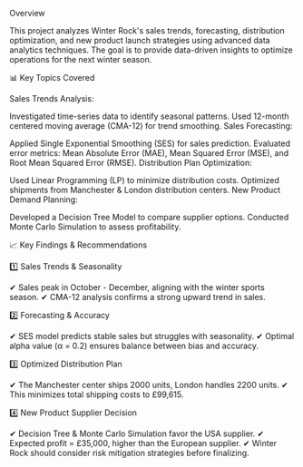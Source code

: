 Overview

This project analyzes Winter Rock's sales trends, forecasting, distribution optimization, and new product launch strategies using advanced data analytics techniques. The goal is to provide data-driven insights to optimize operations for the next winter season.

📊 Key Topics Covered

Sales Trends Analysis:

Investigated time-series data to identify seasonal patterns.
Used 12-month centered moving average (CMA-12) for trend smoothing.
Sales Forecasting:

Applied Single Exponential Smoothing (SES) for sales prediction.
Evaluated error metrics: Mean Absolute Error (MAE), Mean Squared Error (MSE), and Root Mean Squared Error (RMSE).
Distribution Plan Optimization:

Used Linear Programming (LP) to minimize distribution costs.
Optimized shipments from Manchester & London distribution centers.
New Product Demand Planning:

Developed a Decision Tree Model to compare supplier options.
Conducted Monte Carlo Simulation to assess profitability.

📈 Key Findings & Recommendations

1️⃣ Sales Trends & Seasonality

✔ Sales peak in October - December, aligning with the winter sports season.
✔ CMA-12 analysis confirms a strong upward trend in sales.

2️⃣ Forecasting & Accuracy

✔ SES model predicts stable sales but struggles with seasonality.
✔ Optimal alpha value (α = 0.2) ensures balance between bias and accuracy.

3️⃣ Optimized Distribution Plan

✔ The Manchester center ships 2000 units, London handles 2200 units.
✔ This minimizes total shipping costs to £99,615.

4️⃣ New Product Supplier Decision

✔ Decision Tree & Monte Carlo Simulation favor the USA supplier.
✔ Expected profit = £35,000, higher than the European supplier.
✔ Winter Rock should consider risk mitigation strategies before finalizing.
